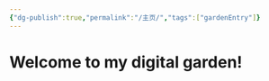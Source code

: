 ```yaml
---
{"dg-publish":true,"permalink":"/主页/","tags":["gardenEntry"]}
---
```


# Welcome to my digital garden!
